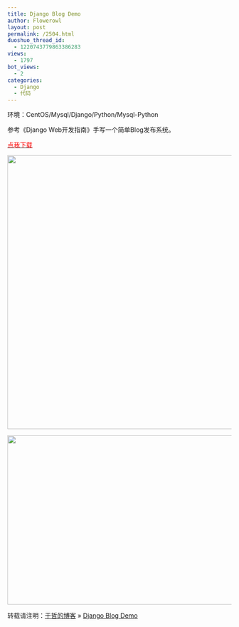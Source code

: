 ```yaml
---
title: Django Blog Demo
author: Flowerowl
layout: post
permalink: /2504.html
duoshuo_thread_id:
  - 1220743779863386283
views:
  - 1797
bot_views:
  - 2
categories:
  - Django
  - 代码
---
```

环境：CentOS/Mysql/Django/Python/Mysql-Python

参考《Django Web开发指南》手写一个简单Blog发布系统。

<span style="color: #ff0000;"><a href="http://dl.vmall.com/c0hvxid3kr" target="_blank"><span style="color: #ff0000;">点我下载</span></a></span>

[<img class="alignnone size-full wp-image-2505" title="djangoblog" src="http://lazynight.me/wp-content/uploads/2012/09/djangoblog.gif" alt="" width="806" height="615" />][1]

[<img class="alignnone size-full wp-image-2509" title="back" src="http://lazynight.me/wp-content/uploads/2012/09/back.gif" alt="" width="998" height="380" />][2]

转载请注明：[于哲的博客][3] &raquo; [Django Blog Demo][4]

 [1]: http://lazynight.me/wp-content/uploads/2012/09/djangoblog.gif
 [2]: http://lazynight.me/wp-content/uploads/2012/09/back.gif
 [3]: http://lazynight.me
 [4]: http://lazynight.me/2504.html